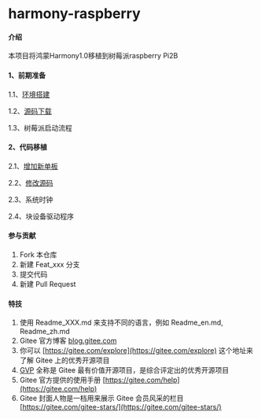 # harmony-raspberry

#### 介绍
本项目将鸿蒙Harmony1.0移植到树莓派raspberry Pi2B


#### 1、前期准备

1.1、[环境搭建](https://gitee.com/liangzili/harmony-raspberry/blob/master/doc/1.1%20%E7%8E%AF%E5%A2%83%E6%90%AD%E5%BB%BA.md)

1.2、[源码下载](https://gitee.com/liangzili/harmony-raspberry/blob/master/doc/1.2%20%E6%BA%90%E7%A0%81%E4%B8%8B%E8%BD%BD.md)

1.3、树莓派启动流程

#### 2、代码移植

2.1、[增加新单板](https://gitee.com/liangzili/harmony-raspberry/blob/master/doc/2.1%20%E5%A2%9E%E5%8A%A0%E6%96%B0%E5%8D%95%E6%9D%BF.md)

2.2、[修改源码](https://gitee.com/liangzili/harmony-raspberry/blob/master/doc/2.2%20%E4%BF%AE%E6%94%B9%E6%BA%90%E7%A0%81.md)

2.3、系统时钟

2.4、块设备驱动程序

#### 参与贡献

1.  Fork 本仓库
2.  新建 Feat_xxx 分支
3.  提交代码
4.  新建 Pull Request


#### 特技

1.  使用 Readme\_XXX.md 来支持不同的语言，例如 Readme\_en.md, Readme\_zh.md
2.  Gitee 官方博客 [blog.gitee.com](https://blog.gitee.com)
3.  你可以 [https://gitee.com/explore](https://gitee.com/explore) 这个地址来了解 Gitee 上的优秀开源项目
4.  [GVP](https://gitee.com/gvp) 全称是 Gitee 最有价值开源项目，是综合评定出的优秀开源项目
5.  Gitee 官方提供的使用手册 [https://gitee.com/help](https://gitee.com/help)
6.  Gitee 封面人物是一档用来展示 Gitee 会员风采的栏目 [https://gitee.com/gitee-stars/](https://gitee.com/gitee-stars/)

